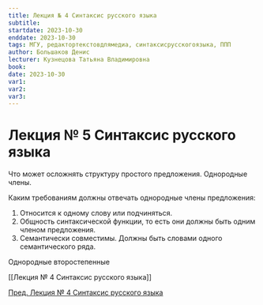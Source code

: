 ```yaml
---
title: Лекция № 4 Синтаксис русского языка
subtitle:
startdate: 2023-10-30
enddate: 2023-10-30
tags: МГУ, редактортекстовдлямедиа, синтаксисрусскогоязыка, ППП
author: Большаков Денис
lecturer: Кузнецова Татьяна Владимировна
book:
date: 2023-10-30
var1:
var2:
var3:
---
```

# Лекция № 5 Синтаксис русского языка

Что может осложнять структуру простого предложения. Однородные члены. 

Каким требованиям должны отвечать однородные члены предложения:
1. Относится к одному слову или подчиняться.
2. Общность синтаксической функции, то есть они должны быть одним членом предложения.
3. Семантически совместимы. Должны быть словами одного семантического ряда.



Однородные второстепенные

[[Лекция № 4 Синтаксис русского языка]]

[Пред. Лекция № 4 Синтаксис русского языка](https://github.com/denisbolshakoff/MSU/blob/main/Синтаксис%20русского%20языка/Лекция%20№%204%20Синтаксис%20русского%20языка.md)
